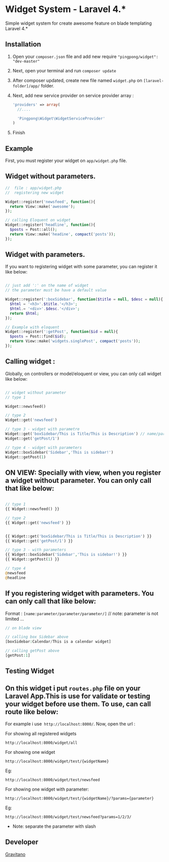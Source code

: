 Widget System - Laravel 4.*
======

Simple widget system for create awesome feature on blade templating Laravel 4.*

Installation
------------

1. Open your `composer.json` file and add new require `"pingpong/widget": "dev-master"`
2. Next, open your terminal and run `composer update`
3. After composer updated, create new file named `widget.php` on `[laravel-folder]/app/` folder.
4. Next, add new service provider on service provider array :
  
    ```php
    'providers' => array(
      //....

      'Pingpong\Widget\WidgetServiceProvider'
    )
    ```
    
5. Finish

Example
------------------

  First, you must register your widget on `app/widget.php` file.
  
  Widget without parameters.
  ---------------------------
  
  ```php
  //  file : app/widget.php
  //  registering new widget
  
  Widget::register('newsfeed', function(){
    return View::make('awesome');
  });
  
  // calling Eloquent on widget
  Widget::register('headline', function(){
    $posts = Post::all();
    return View::make('headine', compact('posts'));
  });
  
  ```
  Widget with parameters.
  -------------
  If you want to registering widget with some parameter, you can register it like below:
  
  ```php
  
  // just add ':' on the name of widget
  // the parameter must be have a default value
  
  Widget::register(':boxSidebar', function($title = null, $desc = null){
    $html = '<h3>'.$title.'</h3>';
    $html.= '<div>'.$desc.'</div>';
    return $html;
  });
  
  // Example with eloquent
  Widget::register(':getPost', function($id = null){
    $posts = Post::find($id);
    return View::make('widgets.singlePost', compact('posts'));
  });
  
  ```
  
  Calling widget :
  -------------------
  Globally, on controllers or model/eloquent or view,  you can only call widget like below:
  
  ```php
  
  // widget without parameter
  // type 1
  
  Widget::newsfeed()
  
  // type 2
  Widget::get('newsfeed')
  
  // type 3 - widget with parametre
  Widget::get('boxSidebar/This is Title/This is Description') // name/parameter/parameter/parameter
  Widget::get('getPost/1')
  
  // type 4 - widget with parameters
  Widget::boxSidebar('Sidebar','This is sidebar!')
  Widget::getPost(1)
  ```
  
  ON VIEW:
  Specially with view, when you register a widget without parameter. You can only call that like below:
  ----------------------------
  
  ```php
  
  // type 1
  {{ Widget::newsfeed() }}
  
  // type 2
  {{ Widget::get('newsfeed') }}
  
  
  {{ Widget::get('boxSidebar/This is Title/This is Description') }} 
  {{ Widget::get('getPost/1') }}
  
  // type 3 - with parameters
  {{ Widget::boxSidebar('Sidebar','This is sidebar!') }}
  {{ Widget::getPost(1) }}

  // type 4
  @newsfeed
  @headline
  
  ```
  If you registering widget with parameters. You can only call that like below:
  ----------------------------
  Format : `[name:parameter/parameter/parameter/]` // note: parameter is not limited ...
  
  ```php
  // on blade view

  // calling box Sidebar above
  [boxSidebar:Calendar/This is a calendar widget]
  
  // calling getPost above
  [getPost:1]
  ```

Testing Widget
------------
On this widget i put `routes.php` file on your Laravel App.This is use for validate or testing your widget before use them. To use, can call route like below:
  --------------
  For example i use` http://localhost:8000/`. Now, open the url :

  For showing all registered widgets
  ```
  http://localhost:8000/widget/all
  ```
  
  For showing one widget
  ```
  http://localhost:8000/widget/test/{widgetName}
  ```
  Eg:
  ```
  http://localhost:8000/widget/test/newsfeed
  ```
  
  For showing one widget with parameter:
  ```
  http://localhost:8000/widget/test/{widgetName}/?params={parameter}
  ```
  Eg:
  ```
  http://localhost:8000/widget/test/newsfeed?params=1/2/3/
  ```
  
  - Note: separate the parameter with slash
  



Developer
--------
[Gravitano](https://github.com/gravitano)
